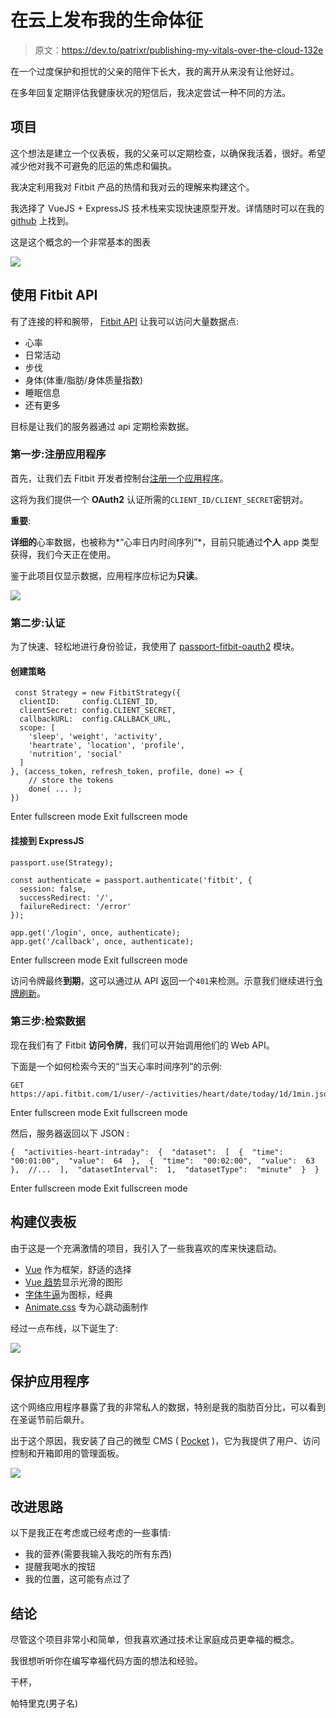 # 在云上发布我的生命体征

> 原文：<https://dev.to/patrixr/publishing-my-vitals-over-the-cloud-132e>

在一个过度保护和担忧的父亲的陪伴下长大，我的离开从来没有让他好过。

在多年回复定期评估我健康状况的短信后，我决定尝试一种不同的方法。

## 项目

这个想法是建立一个仪表板，我的父亲可以定期检查，以确保我活着，很好。希望减少他对我不可避免的厄运的焦虑和偏执。

我决定利用我对 Fitbit 产品的热情和我对云的理解来构建这个。

我选择了 VueJS + ExpressJS 技术栈来实现快速原型开发。详情随时可以在我的 [github](https://github.com/patrixr) 上找到。

这是这个概念的一个非常基本的图表

[![](img/db3b81e605614df2f7088bc3f09f249b.png)](https://res.cloudinary.com/practicaldev/image/fetch/s--8Ls8LAlk--/c_limit%2Cf_auto%2Cfl_progressive%2Cq_auto%2Cw_880/https://files.tronica.io/manual-uploads/vitals_diagram.png)

## 使用 Fitbit API

有了连接的秤和腕带， [Fitbit API](https://dev.fitbit.com/build/reference/web-api/) 让我可以访问大量数据点:

*   心率
*   日常活动
*   步伐
*   身体(体重/脂肪/身体质量指数)
*   睡眠信息
*   还有更多

目标是让我们的服务器通过 api 定期检索数据。

### 第一步:注册应用程序

首先，让我们去 Fitbit 开发者控制台[注册一个应用程序](https://dev.fitbit.com/apps/new)。

这将为我们提供一个 **OAuth2** 认证所需的`CLIENT_ID/CLIENT_SECRET`密钥对。

**重要**:

**详细的**心率数据，也被称为*“心率日内时间序列”*，目前只能通过**个人** app 类型获得，我们今天正在使用。

鉴于此项目仅显示数据，应用程序应标记为**只读**。

[![](img/b7d7618e0d67300937fa6f84cc95b494.png)](https://res.cloudinary.com/practicaldev/image/fetch/s--l7uxszhm--/c_limit%2Cf_auto%2Cfl_progressive%2Cq_auto%2Cw_880/https://files.tronica.io/manual-uploads/vitals_fitbit_app_screenshot.png)

### 第二步:认证

为了快速、轻松地进行身份验证，我使用了 [passport-fitbit-oauth2](https://www.npmjs.com/package/passport-fitbit-oauth2) 模块。

#### 创建策略

```
 const Strategy = new FitbitStrategy({
  clientID:     config.CLIENT_ID,
  clientSecret: config.CLIENT_SECRET,
  callbackURL:  config.CALLBACK_URL,
  scope: [
    'sleep', 'weight', 'activity',
    'heartrate', 'location', 'profile',
    'nutrition', 'social'
  ]
}, (access_token, refresh_token, profile, done) => {
    // store the tokens
    done( ... );
}) 
```

Enter fullscreen mode Exit fullscreen mode

#### 挂接到 ExpressJS

```
passport.use(Strategy);

const authenticate = passport.authenticate('fitbit', {
  session: false,
  successRedirect: '/',
  failureRedirect: '/error'
});

app.get('/login', once, authenticate);
app.get('/callback', once, authenticate); 
```

Enter fullscreen mode Exit fullscreen mode

访问令牌最终**到期**，这可以通过从 API 返回一个`401`来检测。示意我们继续进行[令牌刷新](https://dev.fitbit.com/build/reference/web-api/oauth2/#refreshing-tokens)。

### 第三步:检索数据

现在我们有了 Fitbit **访问令牌**，我们可以开始调用他们的 Web API。

下面是一个如何检索今天的“当天心率时间序列”的示例:

```
GET https://api.fitbit.com/1/user/-/activities/heart/date/today/1d/1min.json 
```

Enter fullscreen mode Exit fullscreen mode

然后，服务器返回以下 JSON :

```
{  "activities-heart-intraday":  {  "dataset":  [  {  "time":  "00:01:00",  "value":  64  },  {  "time":  "00:02:00",  "value":  63  },  //...  ],  "datasetInterval":  1,  "datasetType":  "minute"  }  } 
```

Enter fullscreen mode Exit fullscreen mode

## 构建仪表板

由于这是一个充满激情的项目，我引入了一些我喜欢的库来快速启动。

*   [Vue](https://vuejs.org) 作为框架，舒适的选择
*   [Vue 趋势](https://github.com/QingWei-Li/vue-trend)显示光滑的图形
*   [字体牛逼](https://fontawesome.com)为图标，经典
*   [Animate.css](https://daneden.github.io/animate.css/) 专为心跳动画制作

经过一点布线，以下诞生了:

[![](img/328d6942c9dd43333d3267186e9e8846.png)](https://res.cloudinary.com/practicaldev/image/fetch/s--GbR-muT4--/c_limit%2Cf_auto%2Cfl_progressive%2Cq_auto%2Cw_880/https://files.tronica.io/manual-uploads/vitals_app_screenshot_montage_large.png)

## 保护应用程序

这个网络应用程序暴露了我的非常私人的数据，特别是我的脂肪百分比，可以看到在圣诞节前后飙升。

出于这个原因，我安装了自己的微型 CMS ( [Pocket](https://github.com/patrixr/pocket-cms) )，它为我提供了用户、访问控制和开箱即用的管理面板。

[![](img/9b49ee343e1ba8a8f6df978ad41ca002.png)](https://res.cloudinary.com/practicaldev/image/fetch/s--xrjQxweg--/c_limit%2Cf_auto%2Cfl_progressive%2Cq_auto%2Cw_880/https://files.tronica.io/manual-uploads/vitals_pocket_admin_screenshot.png)

## 改进思路

以下是我正在考虑或已经考虑的一些事情:

*   我的营养(需要我输入我吃的所有东西)
*   提醒我喝水的按钮
*   我的位置，这可能有点过了

## 结论

尽管这个项目非常小和简单，但我喜欢通过技术让家庭成员更幸福的概念。

我很想听听你在编写幸福代码方面的想法和经验。

干杯，

帕特里克(男子名)